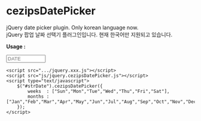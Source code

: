 cezipsDatePicker
================

jQuery date picker plugin. Only korean language now.<br>
jQuery 팝업 날짜 선택기 플러그인입니다. 현재 한국어만 지원되고 있습니다.

<strong>Usage :</strong>
<html>
<head>
    <link rel="stylesheet" href="css/cezipsDatePicker.css">
</head>
<body>
    <input type="text" id="strDate" name="strDate" size="10" maxlength="10" required placeholder="DATE">
   
    <script src=".../jquery.xxx.js"></script>
    <script src="js/jquery.cezipsDatePicker.js"></script>
    <script type="text/javascript">
        $("#strDate").cezipsDatePicker({
            weeks  : ["Sun","Mon","Tue","Wed","Thu","Fri","Sat"],
            months : ["Jan","Feb","Mar","Apr","May","Jun","Jul","Aug","Sep","Oct","Nov","Dec"]
        });
    </script>
</body>
</html>